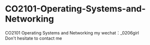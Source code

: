 # CO2101-Operating-Systems-and-Networking
CO2101 Operating Systems and Networking my wechat：_0206girl Don't hesitate to contact me
